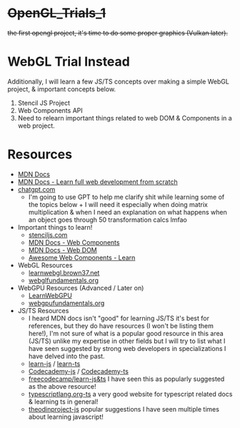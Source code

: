 # ~~OpenGL_Trials_1~~ 
~~the first opengl project, it's time to do some proper graphics (Vulkan later).~~

# WebGL Trial Instead
Additionally, I will learn a few JS/TS concepts over making a simple WebGL project, & important concepts below.
1. Stencil JS Project
2. Web Components API
3. Need to relearn important things related to web DOM & Components in a web project.

# Resources
- [MDN Docs](https://developer.mozilla.org/en-US/)
- [MDN Docs - Learn full web development from scratch](https://developer.mozilla.org/en-US/docs/Learn)
- [chatgpt.com](https://chatgpt.com/)
  - I'm going to use GPT to help me clarify shit while learning some of the topics below + I will need it especially when doing matrix multiplication & when I need an explanation on what happens when an object goes through 50 transformation calcs lmfao
- Important things to learn!
  - [stenciljs.com](https://stenciljs.com/)
  - [MDN Docs - Web Components](https://developer.mozilla.org/en-US/docs/Web/API/Web_components)
  - [MDN Docs - Web DOM](https://developer.mozilla.org/en-US/docs/Web/API/Document_Object_Model/Introduction)
  - [Awesome Web Components - Learn](https://github.com/web-padawan/awesome-web-components)
- WebGL Resources
  - [learnwebgl.brown37.net](https://learnwebgl.brown37.net/rendering/introduction.html)
  - [webglfundamentals.org](https://webglfundamentals.org/)
- WebGPU Resources (Advanced / Later on)
  - [LearnWebGPU](https://eliemichel.github.io/LearnWebGPU/)
  - [webgpufundamentals.org](https://webgpufundamentals.org/)
- JS/TS Resources
  - I heard MDN docs isn't "good" for learning JS/TS it's best for references, but they do have resources (I won't be listing them here!), I'm not sure of what is a popular good resource in this area (JS/TS) unlike my expertise in other fields but I will try to list what I have seen suggested by strong web developers in specializations I have delved into the past.
  - [learn-js](https://www.learn-js.org/) / [learn-ts](https://www.learn-ts.org/)
  - [Codecademy-js](https://www.codecademy.com/learn/introduction-to-javascript) / [Codecademy-ts](https://www.codecademy.com/learn/learn-typescript)
  - [freecodecamp/learn-js&ts](https://www.freecodecamp.org/learn/) I have seen this as popularly suggested as the above resource!
  - [typescriptlang.org-ts](https://www.typescriptlang.org/docs/) a very good website for typescript related docs & learning ts in general!
  - [theodinproject-js](https://www.theodinproject.com/) popular suggestions I have seen multiple times about learning javascript!
